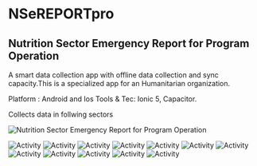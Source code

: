 # NSeREPORTpro

## Nutrition Sector Emergency Report for Program Operation 
A smart data collection app with offline data collection and sync capacity.This is a specialized app for an Humanitarian organization.

Platform : Android and Ios
Tools & Tec: Ionic 5, Capacitor.

Collects data in follwing sectors

![Nutrition Sector Emergency Report for Program Operation](resources/app_resources/NS-LOGO-1350X558.png?raw=true "Title")


![Activity](resources/app_resources/fwnsappfinaliconssvgformat/BSFP.svg?raw=true "Title")
![Activity](resources/app_resources/fwnsappfinaliconssvgformat/Crosscutting%20analytics.svg?raw=true "Title") 
![Activity](resources/app_resources/fwnsappfinaliconssvgformat/Disability.svg?raw=true "Title") 
![Activity](resources/app_resources/fwnsappfinaliconssvgformat/ECCD.svg?raw=true "Title") 
![Activity](resources/app_resources/fwnsappfinaliconssvgformat/Host%20Community%20Analysis.svg?raw=true "Title") 
![Activity](resources/app_resources/fwnsappfinaliconssvgformat/IYCF.svg?raw=true "Title") 
![Activity](resources/app_resources/fwnsappfinaliconssvgformat/JRP%20Key%20Indicator.svg?raw=true "Title")
![Activity](resources/app_resources/fwnsappfinaliconssvgformat/MAM.svg?raw=true "Title")
![Activity](resources/app_resources/fwnsappfinaliconssvgformat/MPHSS.svg?raw=true "Title") 
![Activity](resources/app_resources/fwnsappfinaliconssvgformat/Micro%20Nutritinent%20Supplement.svg?raw=true "Title") 
![Activity](resources/app_resources/fwnsappfinaliconssvgformat/Partner%20Presence.svg?raw=true "Title") 
![Activity](resources/app_resources/fwnsappfinaliconssvgformat/SAM.svg?raw=true "Title")
